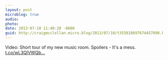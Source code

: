 ```yaml
---
layout: post
microblog: true
audio: 
photo: 
date: 2013-07-10 11:40:28 -0600
guid: http://craigmcclellan.micro.blog/2013/07/10/t355018697674457090.html
---
```

Video: Short tour of my new music room. Spoilers - It's a mess. [t.co/wL3QlVWQb...](http://t.co/wL3QlVWQbs)

